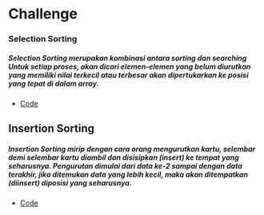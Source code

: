 # Challenge
### Selection Sorting
##### Selection Sorting merupakan kombinasi antara sorting dan searching Untuk setiap proses, akan dicari elemen-elemen yang belum diurutkan yang memiliki nilai terkecil atau terbesar akan dipertukarkan ke posisi yang tepat di dalam array.
* [Code](https://github.com/Leonnyndra/ASD/blob/main/Sorting/Challenge/Selection%20Sort.c)

## Insertion Sorting
##### Insertion Sorting mirip dengan cara orang mengurutkan kartu, selembar demi selembar kartu diambil dan disisipkan (insert) ke tempat yang seharusnya. Pengurutan dimulai dari data ke-2 sampai dengan data terakhir, jika ditemukan data yang lebih kecil, maka akan ditempatkan (diinsert) diposisi yang seharusnya.
* [Code](https://github.com/Leonnyndra/ASD/blob/main/Sorting/Challenge/Insertion%20Sort.c)